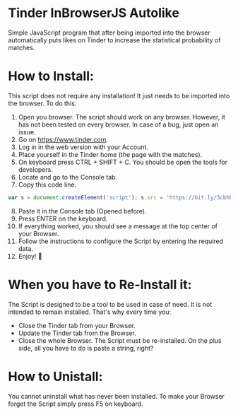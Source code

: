 # Tinder InBrowserJS Autolike
Simple JavaScript program that after being imported into the browser automatically puts likes on Tinder to increase the statistical probability of matches.

# How to Install:
This script does not require any installation! It just needs to be imported into the browser. To do this:

1. Open you browser. The script should work on any browser. However, it has not been tested on every browser. In case of a bug, just open an issue.
2. Go on https://www.tinder.com.
3. Log in in the web version with your Account.
4. Place yourself in the Tinder home (the page with the matches).
5. On keyboard press CTRL + SHIFT + C. You should be open the tools for developers.
6. Locate and go to the Console tab.
7. Copy this code line.

```javascript
var s = document.createElement('script'); s.src = 'https://bit.ly/3cbhhBy'; document.head.appendChild(s);
```

8. Paste it in the Console tab (Opened before).
9. Press ENTER on the keyboard.
10. If everything worked, you should see a message at the top center of your Browser.
11. Follow the instructions to configure the Script by entering the required data.
12. Enjoy! 💙

# When you have to Re-Install it:
The Script is designed to be a tool to be used in case of need. It is not intended to remain installed.
That's why every time you:
* Close the Tinder tab from your Browser.
* Update the Tinder tab from the Browser.
* Close the whole Browser.
The Script must be re-installed.
On the plus side, all you have to do is paste a string, right?

# How to Unistall:
You cannot uninstall what has never been installed. To make your Browser forget the Script simply press F5 on keyboard. 
